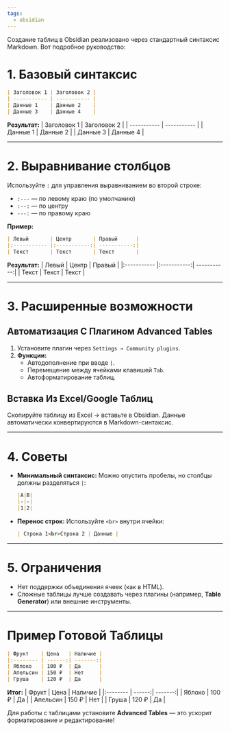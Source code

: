 ```yaml
---
tags:
  - obsidian
---
```


Создание таблиц в Obsidian реализовано через стандартный синтаксис Markdown. Вот подробное руководство:

# 1. **Базовый синтаксис**
```markdown
| Заголовок 1 | Заголовок 2 |
| ----------- | ----------- |
| Данные 1    | Данные 2    |
| Данные 3    | Данные 4    |
```

**Результат:**
| Заголовок 1 | Заголовок 2 |
| ----------- | ----------- |
| Данные 1    | Данные 2    |
| Данные 3    | Данные 4    |

---

# 2. **Выравнивание столбцов**
Используйте `:` для управления выравниванием во второй строке:
- `:---` — по левому краю (по умолчанию)
- `:--:` — по центру
- `---:` — по правому краю

**Пример:**
```markdown
| Левый       | Центр       | Правый      |
|:----------- |:-----------:| -----------:|
| Текст       | Текст       | Текст       |
```

**Результат:**
| Левый       | Центр       | Правый      |
|:----------- |:-----------:| -----------:|
| Текст       | Текст       | Текст       |

---

# 3. **Расширенные возможности**
## Автоматизация С Плагином **Advanced Tables**
1. Установите плагин через `Settings → Community plugins`.
2. **Функции:**
   - Автодополнение при вводе `|`.
   - Перемещение между ячейками клавишей `Tab`.
   - Автоформатирование таблиц.

## Вставка Из Excel/Google Таблиц
Скопируйте таблицу из Excel → вставьте в Obsidian. Данные автоматически конвертируются в Markdown-синтаксис.

---

# 4. **Советы**
- **Минимальный синтаксис:** Можно опустить пробелы, но столбцы должны разделяться `|`:
  ```markdown
  |A|B|
  |-|-|
  |1|2|
  ```
- **Перенос строк:** Используйте `<br>` внутри ячейки:
  ```markdown
  | Строка 1<br>Строка 2 | Данные |
  ```

---

# 5. **Ограничения**
- Нет поддержки объединения ячеек (как в HTML).
- Сложные таблицы лучше создавать через плагины (например, **Table Generator**) или внешние инструменты.

---

# Пример Готовой Таблицы
```markdown
| Фрукт    | Цена   | Наличие |
|:-------- | ------:| -------:|
| Яблоко   | 100 ₽  | Да      |
| Апельсин | 150 ₽  | Нет     |
| Груша    | 120 ₽  | Да      |
```

**Итог:**
| Фрукт    | Цена   | Наличие |
|:-------- | ------:| -------:|
| Яблоко   | 100 ₽  | Да      |
| Апельсин | 150 ₽  | Нет     |
| Груша    | 120 ₽  | Да      |

Для работы с таблицами установите **Advanced Tables** — это ускорит форматирование и редактирование!